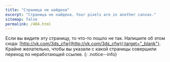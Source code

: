 ```yaml
---
title: "Страница не найдена"
excerpt: "Страница не найдена. Your pixels are in another canvas."
sitemap: false
permalink: /404.html
---
```


Если вы видите эту страницу, то что-то пошло не так. Напишите об этом сюда: [http://vk.com/3ds_cfw](http://vk.com/3ds_cfw){:target="_blank"}. Крайне желательно, чтобы вы указали с какой страницы совершили переход по неработающей ссылке. 
{: .notice--info}
